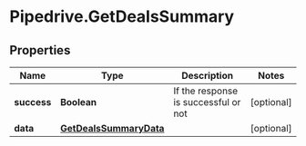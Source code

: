 # Pipedrive.GetDealsSummary

## Properties

Name | Type | Description | Notes
------------ | ------------- | ------------- | -------------
**success** | **Boolean** | If the response is successful or not | [optional] 
**data** | [**GetDealsSummaryData**](GetDealsSummaryData.md) |  | [optional] 


